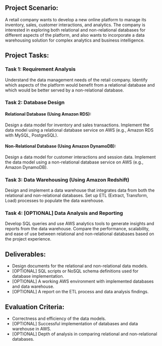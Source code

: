 ## Project Scenario:
A retail company wants to develop a new online platform to manage its inventory, sales, customer interactions, and analytics. The company is interested in exploring both relational and non-relational databases for different aspects of the platform, and also wants to incorporate a data warehousing solution for complex analytics and business intelligence.

## Project Tasks:
### Task 1: Requirement Analysis
Understand the data management needs of the retail company.
Identify which aspects of the platform would benefit from a relational database and which would be better served by a non-relational database.
### Task 2: Database Design
#### Relational Database (Using Amazon RDS):
Design a data model for inventory and sales transactions.
Implement the data model using a relational database service on AWS (e.g., Amazon RDS with MySQL, PostgreSQL).
#### Non-Relational Database (Using Amazon DynamoDB):
Design a data model for customer interactions and session data.
Implement the data model using a non-relational database service on AWS (e.g., Amazon DynamoDB).
### Task 3: Data Warehousing (Using Amazon Redshift)
Design and implement a data warehouse that integrates data from both the relational and non-relational databases.
Set up ETL (Extract, Transform, Load) processes to populate the data warehouse.
### Task 4: [OPTIONAL] Data Analysis and Reporting
Develop SQL queries and use AWS analytics tools to generate insights and reports from the data warehouse.
Compare the performance, scalability, and ease of use between relational and non-relational databases based on the project experience.

## Deliverables:
- Design documents for the relational and non-relational data models.
- [OPTIONAL] SQL scripts or NoSQL schema definitions used for database implementation.
- [OPTIONAL] A working AWS environment with implemented databases and data warehouse.
- [OPTIONAL] A report on the ETL process and data analysis findings.
## Evaluation Criteria:
- Correctness and efficiency of the data models.
- [OPTIONAL] Successful implementation of databases and data warehouse in AWS.
- [OPTIONAL] Depth of analysis in comparing relational and non-relational databases.